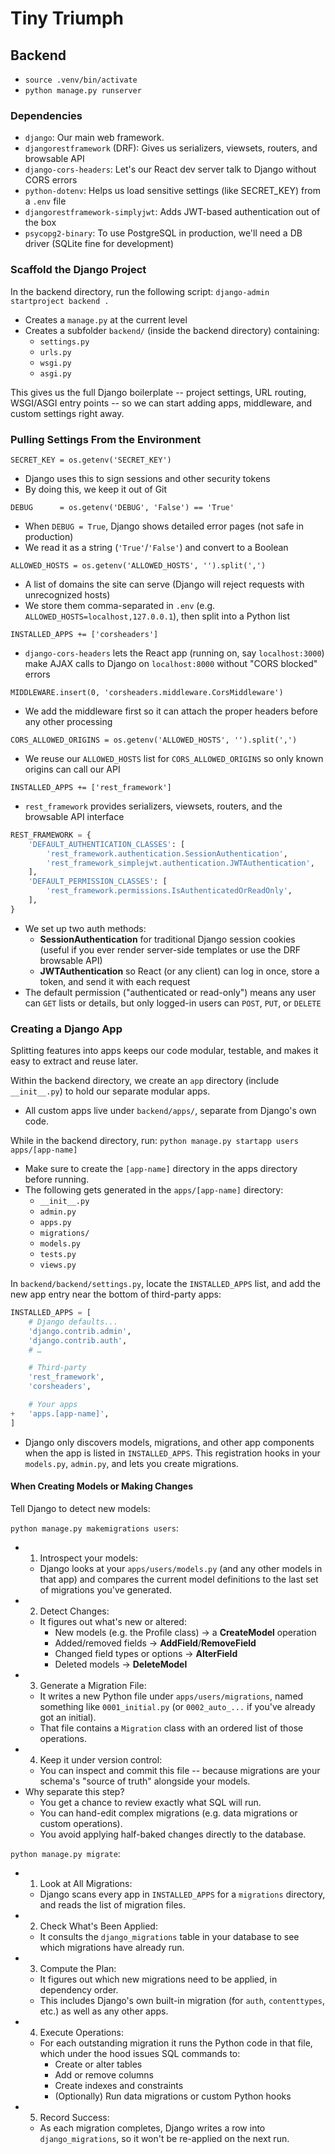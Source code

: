 # Tiny Triumph

## Backend
- `source .venv/bin/activate`
- `python manage.py runserver`

### Dependencies
- `django`: Our main web framework.
- `djangorestframework` (DRF): Gives us serializers, viewsets, routers, and browsable API
- `django-cors-headers`: Let's our React dev server talk to Django without CORS errors
- `python-dotenv`: Helps us load sensitive settings (like SECRET_KEY) from a `.env` file
- `djangorestframework-simplyjwt`: Adds JWT-based authentication out of the box
- `psycopg2-binary`: To use PostgreSQL in production, we'll need a DB driver (SQLite fine for development)


### Scaffold the Django Project
In the backend directory, run the following script: `django-admin startproject backend .`
- Creates a `manage.py` at the current level
- Creates a subfolder `backend/` (inside the backend directory) containing:
  - `settings.py`
  - `urls.py`
  - `wsgi.py`
  - `asgi.py`

This gives us the full Django boilerplate -- project settings, URL routing, WSGI/ASGI entry points -- so we can start adding apps, middleware, and custom settings right away.


### Pulling Settings From the Environment
`SECRET_KEY = os.getenv('SECRET_KEY')`
- Django uses this to sign sessions and other security tokens
- By doing this, we keep it out of Git

`DEBUG      = os.getenv('DEBUG', 'False') == 'True'`
- When `DEBUG = True`, Django shows detailed error pages (not safe in production)
- We read it as a string (`'True'`/`'False'`) and convert to a Boolean

`ALLOWED_HOSTS = os.getenv('ALLOWED_HOSTS', '').split(',')`
- A list of domains the site can serve (Django will reject requests with unrecognized hosts)
- We store them comma-separated in `.env` (e.g. `ALLOWED_HOSTS=localhost,127.0.0.1`), then split into a Python list

`INSTALLED_APPS += ['corsheaders']`
- `django-cors-headers` lets the React app (running on, say `localhost:3000`) make AJAX calls to Django on `localhost:8000` without "CORS blocked" errors

`MIDDLEWARE.insert(0, 'corsheaders.middleware.CorsMiddleware')`
- We add the middleware first so it can attach the proper headers before any other processing

`CORS_ALLOWED_ORIGINS = os.getenv('ALLOWED_HOSTS', '').split(',')`
- We reuse our `ALLOWED_HOSTS` list for `CORS_ALLOWED_ORIGINS` so only known origins can call our API

`INSTALLED_APPS += ['rest_framework']`
- `rest_framework` provides serializers, viewsets, routers, and the browsable API interface

```py
REST_FRAMEWORK = {
    'DEFAULT_AUTHENTICATION_CLASSES': [
        'rest_framework.authentication.SessionAuthentication',
        'rest_framework_simplejwt.authentication.JWTAuthentication',
    ],
    'DEFAULT_PERMISSION_CLASSES': [
        'rest_framework.permissions.IsAuthenticatedOrReadOnly',
    ],
}
```
- We set up two auth methods:
  - **SessionAuthentication** for traditional Django session cookies (useful if you ever render server-side templates or use the DRF browsable API)
  - **JWTAuthentication** so React (or any client) can log in once, store a token, and send it with each request
- The default permission ("authenticated or read-only") means any user can `GET` lists or details, but only logged-in users can `POST`, `PUT`, or `DELETE`


### Creating a Django App
Splitting features into apps keeps our code modular, testable, and makes it easy to extract and reuse later.

Within the backend directory, we create an `app` directory (include `__init__.py`) to hold our separate modular apps.
- All custom apps live under `backend/apps/`, separate from Django's own code.

While in the backend directory, run: `python manage.py startapp users apps/[app-name]`
- Make sure to create the `[app-name]` directory in the apps directory before running.
- The following gets generated in the `apps/[app-name]` directory:
  - `__init__.py`
  - `admin.py`
  - `apps.py`
  - `migrations/`
  - `models.py`
  - `tests.py`
  - `views.py`

In `backend/backend/settings.py`, locate the `INSTALLED_APPS` list, and add the new app entry near the bottom of third-party apps:
```py
INSTALLED_APPS = [
    # Django defaults...
    'django.contrib.admin',
    'django.contrib.auth',
    # …

    # Third-party
    'rest_framework',
    'corsheaders',

    # Your apps
+   'apps.[app-name]',
]

```
- Django only discovers models, migrations, and other app components when the app is listed in `INSTALLED_APPS`. This registration hooks in your `models.py`, `admin.py`, and lets you create migrations.

#### When Creating Models or Making Changes
Tell Django to detect new models:

`python manage.py makemigrations users`:
- 1. Introspect your models:
  - Django looks at your `apps/users/models.py` (and any other models in that app) and compares the current model definitions to the last set of migrations you've generated.
- 2. Detect Changes:
  - It figures out what's new or altered:
    - New models (e.g. the Profile class) -> a **CreateModel** operation
    - Added/removed fields -> **AddField**/**RemoveField**
    - Changed field types or options -> **AlterField**
    - Deleted models -> **DeleteModel**
- 3. Generate a Migration File:
  - It writes a new Python file under `apps/users/migrations`, named something like `0001_initial.py` (or `0002_auto_...` if you've already got an initial).
  - That file contains a `Migration` class with an ordered list of those operations.
- 4. Keep it under version control:
  - You can inspect and commit this file -- because migrations are your schema's "source of truth" alongside your models.
- Why separate this step?
  - You get a chance to review exactly what SQL will run.
  - You can hand-edit complex migrations (e.g. data migrations or custom operations).
  - You avoid applying half-baked changes directly to the database.

`python manage.py migrate`:
- 1. Look at All Migrations:
  - Django scans every app in `INSTALLED_APPS` for a `migrations` directory, and reads the list of migration files.
- 2. Check What's Been Applied:
  - It consults the `django_migrations` table in your database to see which migrations have already run.
- 3. Compute the Plan:
  - It figures out which new migrations need to be applied, in dependency order.
  - This includes Django's own built-in migration (for `auth`, `contenttypes`, etc.) as well as any other apps.
- 4. Execute Operations:
  - For each outstanding migration it runs the Python code in that file, which under the hood issues SQL commands to:
    - Create or alter tables
    - Add or remove columns
    - Create indexes and constraints
    - (Optionally) Run data migrations or custom Python hooks
- 5. Record Success:
  - As each migration completes, Django writes a row into `django_migrations`, so it won't be re-applied on the next run.

